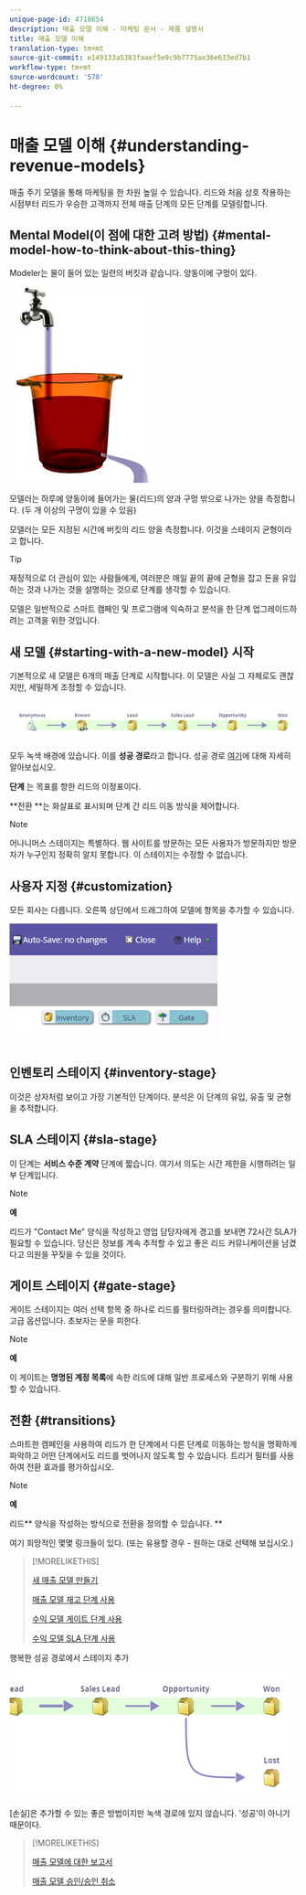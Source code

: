 ```yaml
---
unique-page-id: 4718654
description: 매출 모델 이해 - 마케팅 문서 - 제품 설명서
title: 매출 모델 이해
translation-type: tm+mt
source-git-commit: e149133a5383faaef5e9c9b7775ae36e633ed7b1
workflow-type: tm+mt
source-wordcount: '578'
ht-degree: 0%

---
```



# 매출 모델 이해 {#understanding-revenue-models}

매출 주기 모델을 통해 마케팅을 한 차원 높일 수 있습니다. 리드와 처음 상호 작용하는 시점부터 리드가 우승한 고객까지 전체 매출 단계의 모든 단계를 모델링합니다.

## Mental Model(이 점에 대한 고려 방법) {#mental-model-how-to-think-about-this-thing}

Modeler는 물이 들어 있는 일련의 버킷과 같습니다. 양동이에 구멍이 있다.

![](assets/image2015-6-12-10-3a14-3a4.png)

모델러는 하루에 양동이에 들어가는 물(리드)의 양과 구멍 밖으로 나가는 양을 측정합니다. (두 개 이상의 구멍이 있을 수 있음)

모델러는 모든 지정된 시간에 버킷의 리드 양을 측정합니다. 이것을 스테이지 균형이라고 합니다.

>[!TIP]
>
>재정적으로 더 관심이 있는 사람들에게, 여러분은 매일 끝의 끝에 균형을 잡고 돈을 유입하는 것과 나가는 것을 설명하는 것으로 단계를 생각할 수 있습니다.

모델은 일반적으로 스마트 캠페인 및 프로그램에 익숙하고 분석을 한 단계 업그레이드하려는 고객을 위한 것입니다.

## 새 모델 {#starting-with-a-new-model} 시작

기본적으로 새 모델은 6개의 매출 단계로 시작합니다. 이 모델은 사실 그 자체로도 괜찮지만, 세밀하게 조정할 수 있습니다.

![](assets/image2015-6-12-9-3a43-3a11.png)

모두 녹색 배경에 있습니다. 이를 **성공 경로**&#x200B;라고 합니다. 성공 경로 [여기](understanding-revenue-model-success-path.md)에 대해 자세히 알아보십시오.

**단계** 는 목표를 향한 리드의 이정표이다.

**전환 **는 화살표로 표시되며 단계 간 리드 이동 방식을 제어합니다.

>[!NOTE]
>
>어나니머스 스테이지는 특별하다. 웹 사이트를 방문하는 모든 사용자가 방문하지만 방문자가 누구인지 정확히 알지 못합니다. 이 스테이지는 수정할 수 없습니다.

## 사용자 지정 {#customization}

모든 회사는 다릅니다. 오른쪽 상단에서 드래그하여 모델에 항목을 추가할 수 있습니다.

![](assets/image2015-6-12-9-3a45-3a36.png)

## 인벤토리 스테이지 {#inventory-stage}

이것은 상자처럼 보이고 가장 기본적인 단계이다. 분석은 이 단계의 유입, 유출 및 균형을 추적합니다.

## SLA 스테이지 {#sla-stage}

이 단계는 **서비스 수준 계약** 단계에 짧습니다. 여기서 의도는 시간 제한을 시행하려는 일부 단계입니다.

>[!NOTE]
>
>**예**
>
>리드가 &quot;Contact Me&quot; 양식을 작성하고 영업 담당자에게 경고를 보내면 72시간 SLA가 필요할 수 있습니다. 당신은 정보를 계속 추적할 수 있고 좋은 리드 커뮤니케이션을 남겼다고 의원을 꾸짖을 수 있을 것이다.

## 게이트 스테이지 {#gate-stage}

게이트 스테이지는 여러 선택 항목 중 하나로 리드를 필터링하려는 경우를 의미합니다. 고급 옵션입니다. 초보자는 문을 피한다.

>[!NOTE]
>
>**예**
>
>이 게이트는 **명명된 계정 목록**&#x200B;에 속한 리드에 대해 일반 프로세스와 구분하기 위해 사용할 수 있습니다.

## 전환 {#transitions}

스마트한 캠페인을 사용하여 리드가 한 단계에서 다른 단계로 이동하는 방식을 명확하게 파악하고 어떤 단계에서도 리드를 벗어나지 않도록 할 수 있습니다. 트리거 필터를 사용하여 전환 효과를 평가하십시오.

>[!NOTE]
>
>**예**
>
>리드** 양식을 작성하는 방식으로 전환을 정의할 수 있습니다. **

여기 희망적인 몇몇 링크들이 있다. (또는 유용할 경우 - 원하는 대로 선택해 보십시오.)

>[!MORELIKETHIS]
>
>[새 매출 모델 만들기](create-a-new-revenue-model.md)
>
>[매출 모델 재고 단계 사용](using-revenue-model-inventory-stages.md)
>
>[수익 모델 게이트 단계 사용](using-revenue-model-gate-stages.md)
>
>[수익 모델 SLA 단계 사용](using-revenue-model-sla-stages.md)

행복한 성공 경로에서 스테이지 추가   ![](assets/image2015-6-12-10-3a10-3a26.png)

[손실]은 추가할 수 있는 좋은 방법이지만 녹색 경로에 있지 않습니다. &#39;성공&#39;이 아니기 때문이다.

>[!MORELIKETHIS]
>
>[매출 모델에 대한 보고서](report-on-your-revenue-model.md)
>
>[매출 모델 승인/승인 취소](approve-unapprove-a-revenue-model.md)

